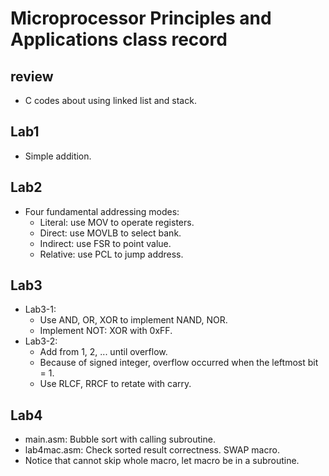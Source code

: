 Microprocessor Principles and Applications class record
===
## review
+ C codes about using linked list and stack.

## Lab1
+ Simple addition.

## Lab2
+ Four fundamental addressing modes:
    + Literal:  use MOV to operate registers.
    + Direct:   use MOVLB to select bank.
    + Indirect: use FSR to point value.
    + Relative: use PCL to jump address.

## Lab3
+ Lab3-1:
    + Use AND, OR, XOR to implement NAND, NOR.
    + Implement NOT: XOR with 0xFF.
+ Lab3-2:
    + Add from 1, 2, ... until overflow.
    + Because of signed integer, overflow occurred when the leftmost bit = 1.
    + Use RLCF, RRCF to retate with carry.

## Lab4
+ main.asm:     Bubble sort with calling subroutine.
+ lab4mac.asm:  Check sorted result correctness. SWAP macro.
+ Notice that cannot skip whole macro, let macro be in a subroutine.
